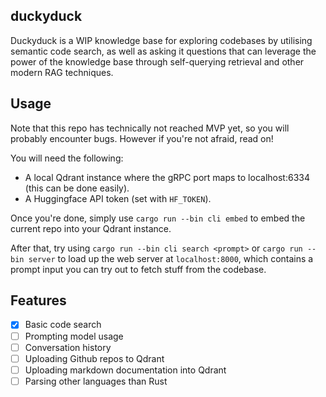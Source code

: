 ## duckyduck
Duckyduck is a WIP knowledge base for exploring codebases by utilising semantic code search, as well as asking it questions that can leverage the power of the knowledge base through self-querying retrieval and other modern RAG techniques.

## Usage
Note that this repo has technically not reached MVP yet, so you will probably encounter bugs. However if you're not afraid, read on!

You will need the following:
- A local Qdrant instance where the gRPC port maps to localhost:6334 (this can be done easily).
- A Huggingface API token (set with `HF_TOKEN`).

Once you're done, simply use `cargo run --bin cli embed` to embed the current repo into your Qdrant instance.

After that, try using `cargo run --bin cli search <prompt>` or `cargo run --bin server` to load up the web server at `localhost:8000`, which contains a prompt input you can try out to fetch stuff from the codebase.

## Features
- [x] Basic code search 
- [ ] Prompting model usage
- [ ] Conversation history
- [ ] Uploading Github repos to Qdrant
- [ ] Uploading markdown documentation into Qdrant
- [ ] Parsing other languages than Rust

